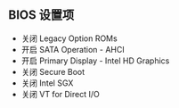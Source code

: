 ## BIOS 设置项
* 关闭 Legacy Option ROMs
* 开启 SATA Operation - AHCI
* 开启 Primary Display - Intel HD Graphics
* 关闭 Secure Boot
* 关闭 Intel SGX
* 关闭 VT for Direct I/O
